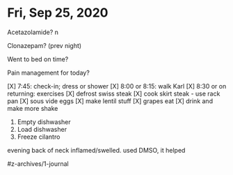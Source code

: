 # Fri, Sep 25, 2020
Acetazolamide? n

Clonazepam?
(prev night)

Went to bed on time? 

Pain management for today?

[X] 7:45: check-in; dress or shower
[X] 8:00 or 8:15: walk Karl
[X] 8:30 or on returning: exercises
[X] defrost swiss steak
[X] cook skirt steak - use rack pan
[X] sous vide eggs
[X] make lentil stuff
[X] grapes eat
[X] drink and make more shake
1. Empty dishwasher
2. Load dishwasher
3. Freeze cilantro


evening back of neck inflamed/swelled. used DMSO, it helped

#z-archives/1-journal